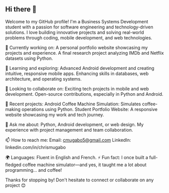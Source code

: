 ## Hi there 👋

 Welcome to my GitHub profile! I'm a Business Systems Development student with a passion for software engineering and technology-driven solutions. I love building innovative projects and solving real-world problems through coding, mobile development, and web technologies.

🔭 Currently working on:
A personal portfolio website showcasing my projects and experience.
A final research project analyzing IMDb and Netflix datasets using Python.

🌱 Learning and exploring:
Advanced Android development and creating intuitive, responsive mobile apps.
Enhancing skills in databases, web architecture, and operating systems.

👯 Looking to collaborate on:
Exciting tech projects in mobile and web development.
Open-source contributions, especially in Python and Android.

📝 Recent projects:
Android Coffee Machine Simulation: Simulates coffee-making operations using Python.
Student Portfolio Website: A responsive website showcasing my work and tech journey.

💬 Ask me about:
Python, Android development, or web design.
My experience with project management and team collaboration.

📫 How to reach me:
Email: cmugabo5@gmail.com
LinkedIn: linkedin.com/in/chrismugabo

🌍 Languages:
Fluent in English and French.
⚡ Fun fact:
I once built a full-fledged coffee machine simulator—and yes, it taught me a lot about programming... and coffee!

Thanks for stopping by! Don't hesitate to connect or collaborate on any project 😊
